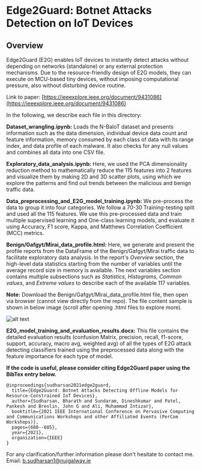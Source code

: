 # Edge2Guard: Botnet Attacks Detection on IoT Devices

## Overview

Edge2Guard (E2G) enables IoT devices to instantly detect attacks without depending on networks (standalone) or any external protection mechanisms. Due to the resource-friendly design of E2G models, they can execute on MCU-based tiny devices, without imposing computational pressure, also without disturbing device routine.

Link to paper: [https://ieeexplore.ieee.org/document/9431086](https://ieeexplore.ieee.org/document/9431086)

In the following, we describe each file in this directory:

**Dataset_wrangling.ipynb:** Loads the N-BaIoT dataset and presents information such as the data dimension, individual device data count and feature information, memory consumed by each class of data with its range index, and data profile of each malware. It also checks for any null values and combines all data into one CSV file. 

**Exploratory_data_analysis.ipynb:** Here, we used the PCA dimensionality reduction method to mathematically reduce the 115 features into 2 features and visualize them by making 2D and 3D scatter plots, using which we explore the patterns and find out trends between the malicious and benign traffic data.
 
**Data_preprocessing_and_E2G_model_training.ipynb:** We pre-process the data to group it into four categories. We follow a 70-30 Training-testing split and used all the 115 features. We use this pre-processed data and train multiple supervised learning and One-class learning models, and evaluate it using Accuracy, F1 score, Kappa, and Matthews Correlation Coefficient (MCC) metrics.

**Benign/Gafgyt/Mirai_data_profile.html:** Here, we generate and present the profile reports from the DataFrame of the Benign/Gafgyt/Mirai traffic data to facilitate exploratory data analysis. In the report's *Overview* section, the high-level data statistics starting from the number of variables until the average record size in memory is available. The next variables section contains multiple subsections such as *Statistics, Histograms, Common values*, and *Extreme values* to describe each of the available 117 variables.

**Note:** Download the Benign/Gafgyt/Mirai_data_profile.html file, then open via browser (cannot view directly from the repo). The file content sample is shown in below image (scroll after opening .html files to explore more).
 
![alt text]()


**E2G_model_training_and_evaluation_results.docx:** This file contains the detailed evaluation results (confusion Matrix, precision, recall, f1-score, support, accuracy, macro avg, weighted avg) of all the types of E2G attack detecting classifiers trained using the preprocessed data along with the feature importance for each type of model. 

**If the code is useful, please consider citing Edge2Guard paper using the BibTex entry below.**

```
@inproceedings{sudharsan2021edge2guard,
  title={Edge2Guard: Botnet Attacks Detecting Offline Models for Resource-Constrained IoT Devices},
  author={Sudharsan, Bharath and Sundaram, Dineshkumar and Patel, Pankesh and Breslin, John G and Ali, Muhammad Intizar},
  booktitle={2021 IEEE International Conference on Pervasive Computing and Communications Workshops and other Affiliated Events (PerCom Workshops)},
  pages={680--685},
  year={2021},
  organization={IEEE}
}
```
For any clarification/further information please don't hesitate to contact me. Email: b.sudharsan1@nuigalway.ie